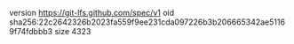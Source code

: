 version https://git-lfs.github.com/spec/v1
oid sha256:22c2642326b2023fa559f9ee231cda097226b3b206665342ae51169f74fdbbb3
size 4323
